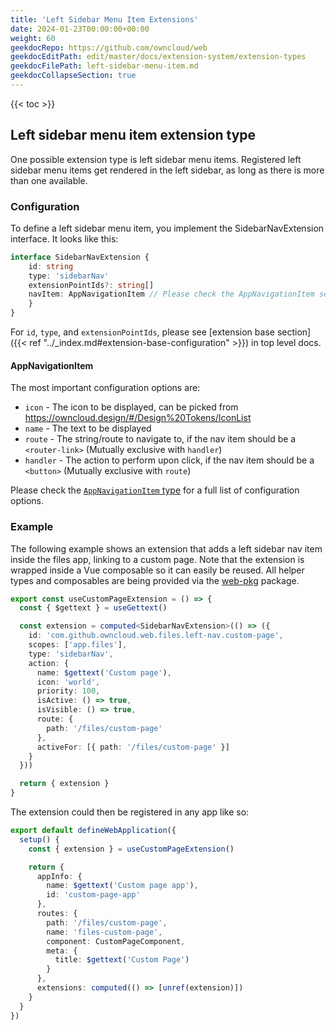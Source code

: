 ```yaml
---
title: 'Left Sidebar Menu Item Extensions'
date: 2024-01-23T00:00:00+00:00
weight: 60
geekdocRepo: https://github.com/owncloud/web
geekdocEditPath: edit/master/docs/extension-system/extension-types
geekdocFilePath: left-sidebar-menu-item.md
geekdocCollapseSection: true
---
```


{{< toc >}}

## Left sidebar menu item extension type

One possible extension type is left sidebar menu items. Registered left sidebar menu items get rendered in the left sidebar, as long as there is more than one available.

### Configuration

To define a left sidebar menu item, you implement the SidebarNavExtension interface.
It looks like this:

```typescript
interface SidebarNavExtension {
    id: string
    type: 'sidebarNav'
    extensionPointIds?: string[]
    navItem: AppNavigationItem // Please check the AppNavigationItem section below
    }
}
```

For `id`, `type`, and `extensionPointIds`, please see [extension base section]({{< ref "../_index.md#extension-base-configuration" >}}) in top level docs.

#### AppNavigationItem

The most important configuration options are:

- `icon` - The icon to be displayed, can be picked from https://owncloud.design/#/Design%20Tokens/IconList
- `name` - The text to be displayed
- `route` - The string/route to navigate to, if the nav item should be a `<router-link>` (Mutually exclusive with `handler`)
- `handler` - The action to perform upon click, if the nav item should be a `<button>` (Mutually exclusive with `route`)

Please check the [`AppNavigationItem` type](https://github.com/owncloud/web/blob/f069ce44919cde5d112c68a519d433e015a4a011/packages/web-pkg/src/apps/types.ts#L14) for a full list of configuration options.

### Example

The following example shows an extension that adds a left sidebar nav item inside the files app, linking to a custom page. Note that the extension is wrapped inside a Vue composable so it can easily be reused. All helper types and composables are being provided via the [web-pkg](https://github.com/owncloud/web/tree/master/packages/web-pkg) package.

```typescript
export const useCustomPageExtension = () => {
  const { $gettext } = useGettext()

  const extension = computed<SidebarNavExtension>(() => ({
    id: 'com.github.owncloud.web.files.left-nav.custom-page',
    scopes: ['app.files'],
    type: 'sidebarNav',
    action: {
      name: $gettext('Custom page'),
      icon: 'world',
      priority: 100,
      isActive: () => true,
      isVisible: () => true,
      route: {
        path: '/files/custom-page'
      },
      activeFor: [{ path: '/files/custom-page' }]
    }
  }))

  return { extension }
}
```

The extension could then be registered in any app like so:

```typescript
export default defineWebApplication({
  setup() {
    const { extension } = useCustomPageExtension()

    return {
      appInfo: {
        name: $gettext('Custom page app'),
        id: 'custom-page-app'
      },
      routes: {
        path: '/files/custom-page',
        name: 'files-custom-page',
        component: CustomPageComponent,
        meta: {
          title: $gettext('Custom Page')
        }
      },
      extensions: computed(() => [unref(extension)])
    }
  }
})
```
